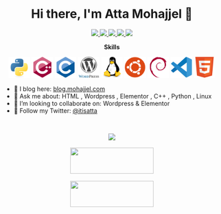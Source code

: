 <h1 align="center">Hi there, I'm Atta Mohajjel 👋</h1>

<p align="center">
 <a href="https://mohajjel.com" target="_blank">
  <img src="https://img.icons8.com/fluent/48/000000/web.png" />
 </a>
 
 <a href="https://linkedin.com/in/itisatta" target="_blank">
  <img src="https://img.icons8.com/fluent/48/000000/linkedin.png" />
 </a>
  
 <a href="https://twitter.com/itisatta" target="_blank">
  <img src="https://img.icons8.com/fluent/48/000000/twitter.png" />
 </a>

  <a href="https://facebook.com/itisatta" target="_blank">
  <img src="https://img.icons8.com/fluent/48/000000/facebook.png" />
  </a>

  <a href="https://github.com/itisatta" target="_blank">
  <img src="https://img.icons8.com/fluent/48/000000/github.png" />
  </a>

</p>

<p align="center"> 
 <strong>
  Skills
  </strong>
</p>

<p align="center"> 
  <img src="https://raw.githubusercontent.com/devicons/devicon/master/icons/python/python-original.svg" alt="Python" width="50" height="50" />
  <img src="https://raw.githubusercontent.com/devicons/devicon/master/icons/cplusplus/cplusplus-original.svg" alt="cplusplus" width="50" height="50" />
  <img src="https://raw.githubusercontent.com/devicons/devicon/master/icons/c/c-original.svg" alt="C" width="50" height="50" />
  <img src="https://raw.githubusercontent.com/devicons/devicon/master/icons/wordpress/wordpress-original.svg" alt="Wordpress" width="50" height="50" />
  <img src="https://raw.githubusercontent.com/devicons/devicon/master/icons/linux/linux-original.svg" alt="Linux" width="50" height="50" />
  <img src="https://raw.githubusercontent.com/devicons/devicon/master/icons/ubuntu/ubuntu-plain.svg" alt="Ubuntu" width="50" height="50" />
  <img src="https://raw.githubusercontent.com/devicons/devicon/master/icons/debian/debian-original.svg" alt="Debian" width="50" height="50" />
  <img src="https://raw.githubusercontent.com/devicons/devicon/master/icons/vscode/vscode-original.svg" alt="VScode" width="50" height="50" />
  <img src="https://raw.githubusercontent.com/devicons/devicon/master/icons/html5/html5-original.svg" alt="HTML5" width="50" height="50" />
</p>

- 📃 I blog here: <a href="https://blog.mohajjel.com/">blog.mohajjel.com</a>
- 💬 Ask me about: HTML , Wordpress , Elementor , C++ , Python , Linux 
- 👯 I’m looking to collaborate on: Wordpress & Elementor
- 👾 Follow my Twitter: [@itisatta](https://twiiter.com/itisatta)

</br>

<p align="center">
 <a href="#" alt="Atta Mohajjel's github stats">
  <img src="https://github-readme-stats.vercel.app/api?username=itisatta&theme=tokyonight&show_icons=true" />
 </a>
</p>

<p align="center">
 <a href="https://www.buymeacoffee.com/itisatta" target="_blank">
  <img src="https://cdn.buymeacoffee.com/buttons/v2/default-orange.png" height="61" width="194" />
 </a>
 <p align="center">
 <a href="https://idpay.ir/itisatta" target="_blank">
  <img src="https://static.idpay.ir/logo/logo.svg" height="61" width="194" />
 </a>
</p>
